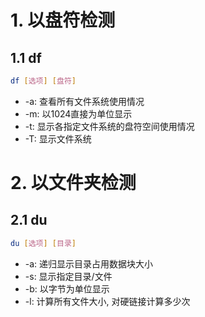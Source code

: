 # 1. 以盘符检测

## 1.1 df

```bash
df [选项] [盘符]
```

* -a: 查看所有文件系统使用情况
* -m: 以1024直接为单位显示
* -t: 显示各指定文件系统的盘符空间使用情况
* -T: 显示文件系统

# 2. 以文件夹检测

## 2.1 du

```bash
du [选项] [目录]
```

* -a: 递归显示目录占用数据块大小
* -s: 显示指定目录/文件
* -b: 以字节为单位显示
* -l: 计算所有文件大小, 对硬链接计算多少次